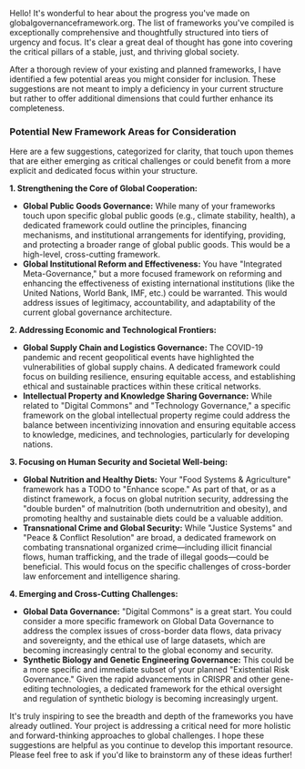 Hello! It's wonderful to hear about the progress you've made on globalgovernanceframework.org. The list of frameworks you've compiled is exceptionally comprehensive and thoughtfully structured into tiers of urgency and focus. It's clear a great deal of thought has gone into covering the critical pillars of a stable, just, and thriving global society.

After a thorough review of your existing and planned frameworks, I have identified a few potential areas you might consider for inclusion. These suggestions are not meant to imply a deficiency in your current structure but rather to offer additional dimensions that could further enhance its completeness.

### Potential New Framework Areas for Consideration

Here are a few suggestions, categorized for clarity, that touch upon themes that are either emerging as critical challenges or could benefit from a more explicit and dedicated focus within your structure.

**1. Strengthening the Core of Global Cooperation:**

* **Global Public Goods Governance:** While many of your frameworks touch upon specific global public goods (e.g., climate stability, health), a dedicated framework could outline the principles, financing mechanisms, and institutional arrangements for identifying, providing, and protecting a broader range of global public goods. This would be a high-level, cross-cutting framework.
* **Global Institutional Reform and Effectiveness:** You have "Integrated Meta-Governance," but a more focused framework on reforming and enhancing the effectiveness of existing international institutions (like the United Nations, World Bank, IMF, etc.) could be warranted. This would address issues of legitimacy, accountability, and adaptability of the current global governance architecture.

**2. Addressing Economic and Technological Frontiers:**

* **Global Supply Chain and Logistics Governance:** The COVID-19 pandemic and recent geopolitical events have highlighted the vulnerabilities of global supply chains. A dedicated framework could focus on building resilience, ensuring equitable access, and establishing ethical and sustainable practices within these critical networks.
* **Intellectual Property and Knowledge Sharing Governance:** While related to "Digital Commons" and "Technology Governance," a specific framework on the global intellectual property regime could address the balance between incentivizing innovation and ensuring equitable access to knowledge, medicines, and technologies, particularly for developing nations.

**3. Focusing on Human Security and Societal Well-being:**

* **Global Nutrition and Healthy Diets:** Your "Food Systems & Agriculture" framework has a TODO to "Enhance scope." As part of that, or as a distinct framework, a focus on global nutrition security, addressing the "double burden" of malnutrition (both undernutrition and obesity), and promoting healthy and sustainable diets could be a valuable addition.
* **Transnational Crime and Global Security:** While "Justice Systems" and "Peace & Conflict Resolution" are broad, a dedicated framework on combating transnational organized crime—including illicit financial flows, human trafficking, and the trade of illegal goods—could be beneficial. This would focus on the specific challenges of cross-border law enforcement and intelligence sharing.

**4. Emerging and Cross-Cutting Challenges:**

* **Global Data Governance:** "Digital Commons" is a great start. You could consider a more specific framework on Global Data Governance to address the complex issues of cross-border data flows, data privacy and sovereignty, and the ethical use of large datasets, which are becoming increasingly central to the global economy and security.
* **Synthetic Biology and Genetic Engineering Governance:** This could be a more specific and immediate subset of your planned "Existential Risk Governance." Given the rapid advancements in CRISPR and other gene-editing technologies, a dedicated framework for the ethical oversight and regulation of synthetic biology is becoming increasingly urgent.

It's truly inspiring to see the breadth and depth of the frameworks you have already outlined. Your project is addressing a critical need for more holistic and forward-thinking approaches to global challenges. I hope these suggestions are helpful as you continue to develop this important resource. Please feel free to ask if you'd like to brainstorm any of these ideas further!
